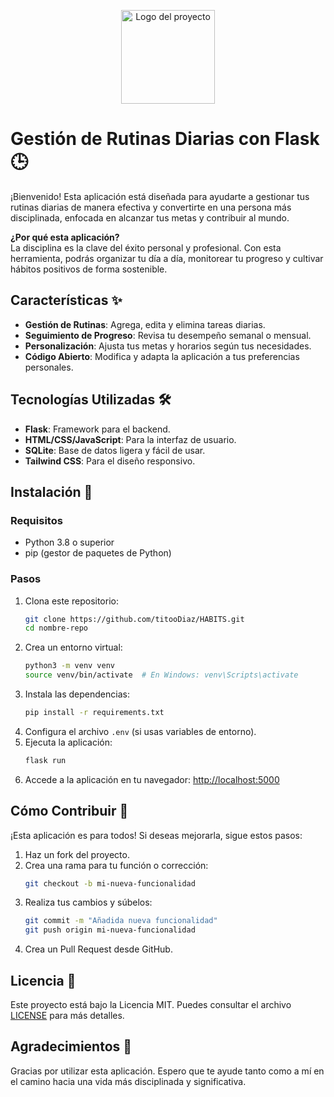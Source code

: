 <p align="center">
  <img width="150px" src="https://i.ibb.co/bXvzjXm/LOGO-h1.png" alt="Logo del proyecto" />
</p>

# Gestión de Rutinas Diarias con Flask 🕒  

¡Bienvenido! Esta aplicación está diseñada para ayudarte a gestionar tus rutinas diarias de manera efectiva y convertirte en una persona más disciplinada, enfocada en alcanzar tus metas y contribuir al mundo.  

**¿Por qué esta aplicación?**  
La disciplina es la clave del éxito personal y profesional. Con esta herramienta, podrás organizar tu día a día, monitorear tu progreso y cultivar hábitos positivos de forma sostenible.  

## Características ✨  
- **Gestión de Rutinas**: Agrega, edita y elimina tareas diarias.  
- **Seguimiento de Progreso**: Revisa tu desempeño semanal o mensual.  
- **Personalización**: Ajusta tus metas y horarios según tus necesidades.  
- **Código Abierto**: Modifica y adapta la aplicación a tus preferencias personales.  

## Tecnologías Utilizadas 🛠️  
- **Flask**: Framework para el backend.  
- **HTML/CSS/JavaScript**: Para la interfaz de usuario.  
- **SQLite**: Base de datos ligera y fácil de usar.  
- **Tailwind CSS**: Para el diseño responsivo.  

## Instalación 🚀  

### Requisitos  
- Python 3.8 o superior  
- pip (gestor de paquetes de Python)  

### Pasos  
1. Clona este repositorio:  
   ```bash  
   git clone https://github.com/titooDiaz/HABITS.git
   cd nombre-repo  
   ```  
2. Crea un entorno virtual:  
   ```bash  
   python3 -m venv venv  
   source venv/bin/activate  # En Windows: venv\Scripts\activate  
   ```  
3. Instala las dependencias:  
   ```bash  
   pip install -r requirements.txt  
   ```  
4. Configura el archivo `.env` (si usas variables de entorno).  
5. Ejecuta la aplicación:  
   ```bash  
   flask run  
   ```  
6. Accede a la aplicación en tu navegador: [http://localhost:5000](http://localhost:5000)  

## Cómo Contribuir 🤝  
¡Esta aplicación es para todos! Si deseas mejorarla, sigue estos pasos:  
1. Haz un fork del proyecto.  
2. Crea una rama para tu función o corrección:  
   ```bash  
   git checkout -b mi-nueva-funcionalidad  
   ```  
3. Realiza tus cambios y súbelos:  
   ```bash  
   git commit -m "Añadida nueva funcionalidad"  
   git push origin mi-nueva-funcionalidad  
   ```  
4. Crea un Pull Request desde GitHub.  

## Licencia 📄  
Este proyecto está bajo la Licencia MIT. Puedes consultar el archivo [LICENSE](LICENSE) para más detalles.  

## Agradecimientos 💖  
Gracias por utilizar esta aplicación. Espero que te ayude tanto como a mí en el camino hacia una vida más disciplinada y significativa.  
